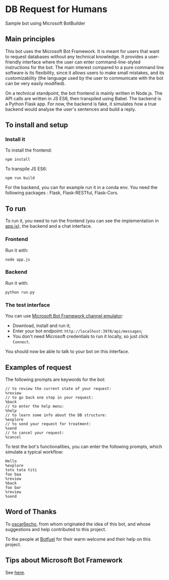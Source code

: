 # DB Request for Humans
Sample bot using Microsoft BotBuilder

## Main principles

This bot uses the Microsoft Bot Framework. It is meant for users that want to request databases without any technical knowledge. It provides a user-friendly interface where the user can enter command-line-styled instructions for the bot. The main interest compared to a pure command line software is its flexibility, since it allows users to make small mistakes, and its customizability (the language used by the user to communicate with the bot can be very easily modified).

On a technical standpoint, the bot frontend is mainly written in Node.js. The API calls are written in JS ES6, then transpiled using Babel. The backend is a Python Flask app. For now, the backend is fake, it simulates how a true backend would analyse the user's sentences and build a reply.

## To install and setup

### Install it

To install the frontend:

```
npm install
```

To transpile JS ES6:

```
npm run build
```

For the backend, you can for example run it in a conda env. You need the following packages : Flask, Flask-RESTful, Flask-Cors.

## To run

To run it, you need to run the frontend (you can see the implementation in [app.js](./app.js)), the backend and a chat interface.

### Frontend

Run it with:
```
node app.js
```

### Backend

Run it with:
```
python run.py
```

### The test interface

You can use [Microsoft Bot Framework channel emulator](https://github.com/Microsoft/BotFramework-Emulator):

- Download, install and run it;
- Enter your bot endpoint: `http://localhost:3978/api/messages`;
- You don't need Microsoft credentials to run it locally, so just click `Connect`.

You should now be able to talk to your bot on this interface. 

## Examples of request

The following prompts are keywords for the bot:

```
// to review the current state of your request:
%review
// to go back one step in your request:
%back
// to enter the help menu:
%help
// to learn some info about the DB structure:
%explore
// to send your request for treatment:
%send
// to cancel your request:
%cancel
```

To test the bot's functionalities, you can enter the following prompts, which simulate a typical workflow:

```
Hello
%explore
toto tata titi
foo baa
%review
%back
foo bar
%review
%send
```

## Word of Thanks

To [oscar6echo](https://github.com/oscar6echo), from whom originated the idea of this bot, and whose suggestions and help contributed to this project.

To the people at [Botfuel](https://github.com/Botfuel) for their warm welcome and their help on this project.

## Tips about Microsoft Bot Framework

See [here](./tips.md).